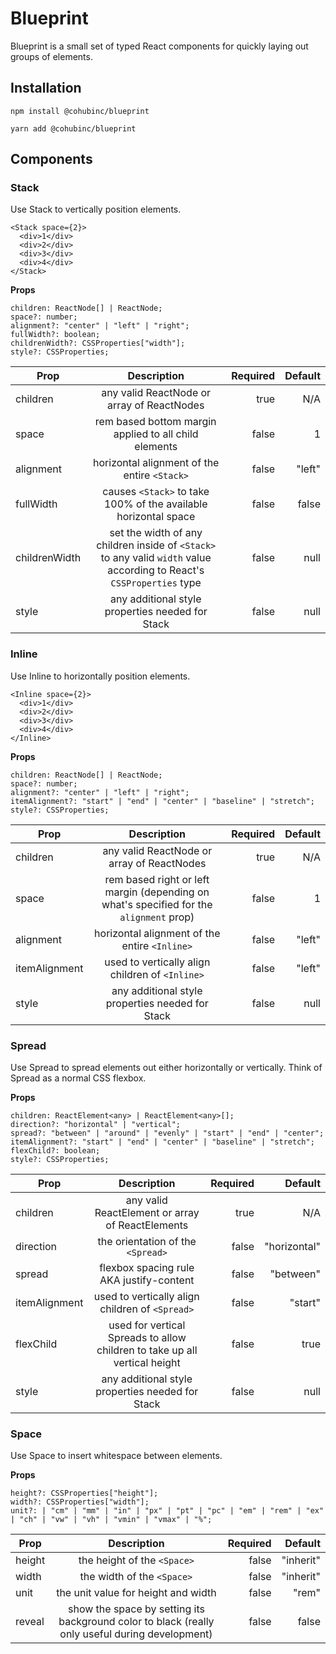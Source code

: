 # Blueprint

Blueprint is a small set of typed React components for quickly laying out groups of elements.

## Installation

`npm install @cohubinc/blueprint`

`yarn add @cohubinc/blueprint`

## Components

### Stack

Use Stack to vertically position elements.

```
<Stack space={2}>
  <div>1</div>
  <div>2</div>
  <div>3</div>
  <div>4</div>
</Stack>
```

**Props**

```
children: ReactNode[] | ReactNode;
space?: number;
alignment?: "center" | "left" | "right";
fullWidth?: boolean;
childrenWidth?: CSSProperties["width"];
style?: CSSProperties;
```

| Prop          |                                                      Description                                                       | Required | Default |
| ------------- | :--------------------------------------------------------------------------------------------------------------------: | -------: | ------: |
| children      |                                       any valid ReactNode or array of ReactNodes                                       |     true |     N/A |
| space         |                                 rem based bottom margin applied to all child elements                                  |    false |       1 |
| alignment     |                                      horizontal alignment of the entire `<Stack>`                                      |    false |  "left" |
| fullWidth     |                            causes `<Stack>` to take 100% of the available horizontal space                             |    false |   false |
| childrenWidth | set the width of any children inside of `<Stack>` to any valid `width` value according to React's `CSSProperties` type |    false |    null |
| style         |                                    any additional style properties needed for Stack                                    |    false |    null |

### Inline

Use Inline to horizontally position elements.

```
<Inline space={2}>
  <div>1</div>
  <div>2</div>
  <div>3</div>
  <div>4</div>
</Inline>
```

**Props**

```
children: ReactNode[] | ReactNode;
space?: number;
alignment?: "center" | "left" | "right";
itemAlignment?: "start" | "end" | "center" | "baseline" | "stretch";
style?: CSSProperties;
```

| Prop          |                                       Description                                       | Required | Default |
| ------------- | :-------------------------------------------------------------------------------------: | -------: | ------: |
| children      |                       any valid ReactNode or array of ReactNodes                        |     true |     N/A |
| space         | rem based right or left margin (depending on what's specified for the `alignment` prop) |    false |       1 |
| alignment     |                      horizontal alignment of the entire `<Inline>`                      |    false |  "left" |
| itemAlignment |                     used to vertically align children of `<Inline>`                     |    false |  "left" |
| style         |                    any additional style properties needed for Stack                     |    false |    null |

### Spread

Use Spread to spread elements out either horizontally or vertically. Think of Spread as a normal CSS flexbox.

**Props**

```
children: ReactElement<any> | ReactElement<any>[];
direction?: "horizontal" | "vertical";
spread?: "between" | "around" | "evenly" | "start" | "end" | "center";
itemAlignment?: "start" | "end" | "center" | "baseline" | "stretch";
flexChild?: boolean;
style?: CSSProperties;
```

| Prop          |                                Description                                 | Required |      Default |
| ------------- | :------------------------------------------------------------------------: | -------: | -----------: |
| children      |              any valid ReactElement or array of ReactElements              |     true |          N/A |
| direction     |                     the orientation of the `<Spread>`                      |    false | "horizontal" |
| spread        |                  flexbox spacing rule AKA justify-content                  |    false |    "between" |
| itemAlignment |              used to vertically align children of `<Spread>`               |    false |      "start" |
| flexChild     | used for vertical Spreads to allow children to take up all vertical height |    false |         true |
| style         |              any additional style properties needed for Stack              |    false |         null |

### Space

Use Space to insert whitespace between elements.

**Props**

```
height?: CSSProperties["height"];
width?: CSSProperties["width"];
unit?: | "cm" | "mm" | "in" | "px" | "pt" | "pc" | "em" | "rem" | "ex" | "ch" | "vw" | "vh" | "vmin" | "vmax" | "%";
```

| Prop   |                                           Description                                           | Required |   Default |
| ------ | :---------------------------------------------------------------------------------------------: | -------: | --------: |
| height |                                   the height of the `<Space>`                                   |    false | "inherit" |
| width  |                                   the width of the `<Space>`                                    |    false | "inherit" |
| unit   |                               the unit value for height and width                               |    false |     "rem" |
| reveal | show the space by setting its background color to black (really only useful during development) |    false |     false |
